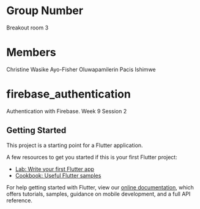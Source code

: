 # Group Number 
Breakout room 3 
# Members 
Christine Wasike 
Ayo-Fisher Oluwapamilerin 
Pacis Ishimwe

# firebase_authentication

Authentication with Firebase.  Week 9 Session 2

## Getting Started

This project is a starting point for a Flutter application.

A few resources to get you started if this is your first Flutter project:

- [Lab: Write your first Flutter app](https://flutter.dev/docs/get-started/codelab)
- [Cookbook: Useful Flutter samples](https://flutter.dev/docs/cookbook)

For help getting started with Flutter, view our
[online documentation](https://flutter.dev/docs), which offers tutorials,
samples, guidance on mobile development, and a full API reference.
